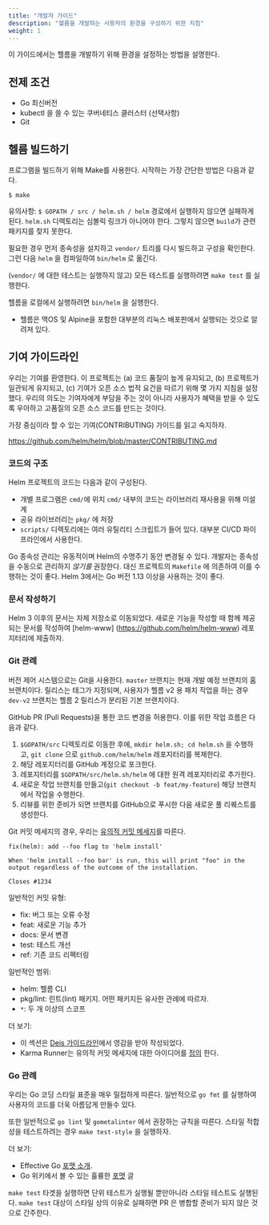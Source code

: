 ```yaml
---
title: "개발자 가이드"
description: "헬름을 개발하는 사용자의 환경을 구성하기 위한 지침"
weight: 1
---
```


이 가이드에서는 헬름을 개발하기 위해 환경을 설정하는 방법을 설명한다. 

## 전제 조건

- Go 최신버전
- kubectl 을 쓸 수 있는 쿠버네티스 클러스터 (선택사항)
- Git

## 헬름 빌드하기

프로그램을 빌드하기 위해 Make를 사용한다. 시작하는 가장 간단한 방법은 다음과 같다.

```console
$ make
```

유의사항: `$ GOPATH / src / helm.sh / helm` 경로에서 실행하지 않으면 실패하게 된다. 
`helm.sh` 디렉토리는 심볼릭 링크가 아니어야 한다. 
그렇지 않으면 `build`가 관련 패키지를 찾지 못한다.

필요한 경우 먼저 종속성을 설치하고 `vendor/` 트리를 
다시 빌드하고 구성을 확인한다. 그런 다음 `helm` 을 컴파일하여 
`bin/helm` 로 옮긴다.

(`vendor/` 에 대한 테스트는 실행하지 않고) 모든 테스트를 실행하려면  `make test` 를 실행한다.

헬름을 로컬에서 실행하려면 `bin/helm` 을 실행한다.

- 헬름은 맥OS 및 Alpine을 포함한 대부분의 리눅스 배포판에서 실행되는 것으로 알려져 있다.

## 기여 가이드라인

우리는 기여를 환영한다. 이 프로젝트는 (a) 코드 품질이 높게 유지되고, 
(b) 프로젝트가 일관되게 유지되고, (c) 기여가 오픈 소스 법적 요건을 
따르기 위해 몇 가지 지침을 설정했다. 우리의 의도는 기여자에게 
부담을 주는 것이 아니라 사용자가 혜택을 받을 수 있도록 우아하고 
고품질의 오픈 소스 코드를 만드는 것이다.

가장 중심이라 할 수 있는 기여(CONTRIBUTING) 가이드를 읽고 숙지하자.

https://github.com/helm/helm/blob/master/CONTRIBUTING.md

### 코드의 구조

Helm 프로젝트의 코드는 다음과 같이 구성된다.

- 개별 프로그램은 `cmd/`에 위치 
  `cmd/` 내부의 코드는 라이브러리 재사용을 위해 미설계
- 공유 라이브러리는 `pkg/` 에 저장
- `scripts/` 디렉토리에는 여러 유틸리티 스크립트가 들어 있다.
  대부분 CI/CD 파이프라인에서 사용한다.

Go 종속성 관리는 유동적이며 Helm의 수명주기 동안 
변경될 수 있다. 개발자는 종속성을 수동으로 관리하지 
_않기를_ 권장한다. 대신 프로젝트의 `Makefile` 에 
의존하여 이를 수행하는 것이 좋다. Helm 3에서는 
Go 버전 1.13 이상을 사용하는 것이 좋다.

### 문서 작성하기

Helm 3 이후의 문서는 자체 저장소로 이동되었다. 
새로운 기능을 작성할 때 함께 제공되는 문서를 작성하여 
[helm-www] (https://github.com/helm/helm-www) 레포지터리에 제출하자.

### Git 관례

버전 제어 시스템으로는 Git을 사용한다. `master` 브랜치는 현재 개발 
예정 브랜치의 홈 브랜치이다. 릴리스는 태그가 지정되며, 
사용자가 헬름 v2 용 패치 작업을 하는 경우 `dev-v2` 브랜치는 
헬름 2 릴리스가 분리된 기본 브랜치이다.

GitHub PR (Pull Requests)을 통한 코드 변경을 허용한다. 
이를 위한 작업 흐름은 다음과 같다.

1. `$GOPATH/src` 디렉토리로 이동한 후에, `mkdir helm.sh; cd helm.sh` 을 수행하고,
   `git clone` 으로 `github.com/helm/helm` 레포지터리를 복제한다.
2. 해당 레포지터리를 GitHub 계정으로 포크한다.
3. 레포지터리를 `$GOPATH/src/helm.sh/helm` 에 대한 원격 레포지터리로 추가한다.
4. 새로운 작업 브랜치를 만들고(`git checkout -b feat/my-feature`) 해당 브랜치에서
   작업을 수행한다.
5. 리뷰를 위한 준비가 되면 브랜치를 GitHub으로 푸시한 다음 
   새로운 풀 리퀘스트를 생성한다.

Git 커밋 메세지의 경우, 우리는 [유의적 커밋 메세지](https://karma-runner.github.io/0.13/dev/git-commit-msg.html)를 
따른다.

```
fix(helm): add --foo flag to 'helm install'

When 'helm install --foo bar' is run, this will print "foo" in the
output regardless of the outcome of the installation.

Closes #1234
```

일반적인 커밋 유형:

- fix: 버그 또는 오류 수정
- feat: 새로운 기능 추가
- docs: 문서 변경
- test: 테스트 개선
- ref: 기존 코드 리팩터링

일반적인 범위:

- helm: 헬름 CLI
- pkg/lint: 린트(lint) 패키지. 어떤 패키지든 유사한 관례에 따르자.
- `*`: 두 개 이상의 스코프

더 보기:
- 이 섹션은 [Deis 
  가이드라인](https://github.com/deis/workflow/blob/master/src/contributing/submitting-a-pull-request.md)에서 영감을 받아 작성되었다.
- Karma Runner는 유의적 커밋 메세지에 대한 아이디어를 
  [정의](https://karma-runner.github.io/0.13/dev/git-commit-msg.html)
  한다.

### Go 관례

우리는 Go 코딩 스타일 표준을 매우 밀접하게 따른다. 일반적으로 `go fmt` 를 실행하여
사용자의 코드를 더욱 아름답게 만들수 있다.

또한 일반적으로 `go lint` 및 `gometalinter` 에서 권장하는 규칙을 따른다.
스타일 적합성을 테스트하려는 경우 `make test-style` 을 실행하자.

더 보기:

- Effective Go [포맷
  소개](https://golang.org/doc/effective_go.html#formatting).
- Go 위키에서 볼 수 있는 훌륭한 
  [포맷](https://github.com/golang/go/wiki/CodeReviewComments) 글

`make test` 타겟을 실행하면 단위 테스트가 실행될 뿐만아니라 스타일 테스트도 실행된다.
`make test` 대상이 스타일 상의 이유로 실패하면 PR 은 병합할 준비가
되지 않은 것으로 간주한다.
